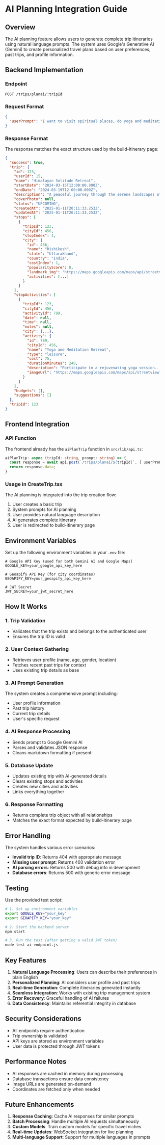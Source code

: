 # AI Planning Integration Guide

## Overview

The AI planning feature allows users to generate complete trip itineraries using natural language prompts. The system uses Google's Generative AI (Gemini) to create personalized travel plans based on user preferences, past trips, and profile information.

## Backend Implementation

### Endpoint
```
POST /trips/planai/:tripId
```

### Request Format
```json
{
  "userPrompt": "I want to visit spiritual places, do yoga and meditation, explore local culture, and try adventure activities like rafting. Budget-friendly options preferred."
}
```

### Response Format
The response matches the exact structure used by the build-itinerary page:

```json
{
  "success": true,
  "trip": {
    "id": 123,
    "userId": 15,
    "name": "Himalayan Solitude Retreat",
    "startDate": "2024-03-15T12:00:00.000Z",
    "endDate": "2024-03-19T12:00:00.000Z",
    "description": "A peaceful journey through the serene landscapes of the Himalayas...",
    "coverPhoto": null,
    "status": "UPCOMING",
    "createdAt": "2025-01-11T20:11:33.253Z",
    "updatedAt": "2025-01-11T20:11:33.253Z",
    "stops": [
      {
        "tripId": 123,
        "cityId": 456,
        "stopIndex": 1,
        "city": {
          "id": 456,
          "name": "Rishikesh",
          "state": "Uttarakhand",
          "country": "India",
          "costIndex": 1,
          "popularityScore": 8,
          "landmark_img": "https://maps.googleapis.com/maps/api/streetview?...",
          "activities": [...]
        }
      }
    ],
    "stopActivities": [
      {
        "tripId": 123,
        "cityId": 456,
        "activityId": 789,
        "date": null,
        "time": null,
        "notes": null,
        "city": {...},
        "activity": {
          "id": 789,
          "cityId": 456,
          "name": "Yoga and Meditation Retreat",
          "type": "leisure",
          "cost": 75,
          "durationMinutes": 240,
          "description": "Participate in a rejuvenating yoga session...",
          "imageUrl": "https://maps.googleapis.com/maps/api/streetview?..."
        }
      }
    ],
    "budgets": [],
    "suggestions": []
  },
  "tripId": 123
}
```

## Frontend Integration

### API Function
The frontend already has the `aiPlanTrip` function in `src/lib/api.ts`:

```typescript
aiPlanTrip: async (tripId: string, prompt: string) => {
  const response = await api.post(`/trips/planai/${tripId}`, { userPrompt: prompt });
  return response.data;
}
```

### Usage in CreateTrip.tsx
The AI planning is integrated into the trip creation flow:

1. User creates a basic trip
2. System prompts for AI planning
3. User provides natural language description
4. AI generates complete itinerary
5. User is redirected to build-itinerary page

## Environment Variables

Set up the following environment variables in your `.env` file:

```env
# Google API Key (used for both Gemini AI and Google Maps)
GOOGLE_KEY=your_google_api_key_here

# Geoapify API Key (for city coordinates)
GEOAPIFY_KEY=your_geoapify_api_key_here

# JWT Secret
JWT_SECRET=your_jwt_secret_here
```

## How It Works

### 1. Trip Validation
- Validates that the trip exists and belongs to the authenticated user
- Ensures the trip ID is valid

### 2. User Context Gathering
- Retrieves user profile (name, age, gender, location)
- Fetches recent past trips for context
- Uses existing trip details as base

### 3. AI Prompt Generation
The system creates a comprehensive prompt including:
- User profile information
- Past trip history
- Current trip details
- User's specific request

### 4. AI Response Processing
- Sends prompt to Google Gemini AI
- Parses and validates JSON response
- Cleans markdown formatting if present

### 5. Database Update
- Updates existing trip with AI-generated details
- Clears existing stops and activities
- Creates new cities and activities
- Links everything together

### 6. Response Formatting
- Returns complete trip object with all relationships
- Matches the exact format expected by build-itinerary page

## Error Handling

The system handles various error scenarios:

- **Invalid trip ID**: Returns 404 with appropriate message
- **Missing user prompt**: Returns 400 validation error
- **AI parsing errors**: Returns 500 with debug info in development
- **Database errors**: Returns 500 with generic error message

## Testing

Use the provided test script:

```bash
# 1. Set up environment variables
export GOOGLE_KEY="your_key"
export GEOAPIFY_KEY="your_key"

# 2. Start the backend server
npm start

# 3. Run the test (after getting a valid JWT token)
node test-ai-endpoint.js
```

## Key Features

1. **Natural Language Processing**: Users can describe their preferences in plain English
2. **Personalized Planning**: AI considers user profile and past trips
3. **Real-time Generation**: Complete itineraries generated instantly
4. **Seamless Integration**: Works with existing trip management system
5. **Error Recovery**: Graceful handling of AI failures
6. **Data Consistency**: Maintains referential integrity in database

## Security Considerations

- All endpoints require authentication
- Trip ownership is validated
- API keys are stored as environment variables
- User data is protected through JWT tokens

## Performance Notes

- AI responses are cached in memory during processing
- Database transactions ensure data consistency
- Image URLs are generated on-demand
- Coordinates are fetched only when needed

## Future Enhancements

1. **Response Caching**: Cache AI responses for similar prompts
2. **Batch Processing**: Handle multiple AI requests simultaneously
3. **Custom Models**: Train custom models for specific travel niches
4. **Real-time Updates**: WebSocket integration for live planning
5. **Multi-language Support**: Support for multiple languages in prompts 